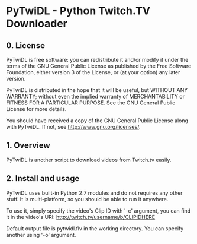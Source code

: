 <h1>PyTwiDL - Python Twitch.TV Downloader</h1>

<h2>0. License</h2>
PyTwiDL is free software: you can redistribute it and/or modify
it under the terms of the GNU General Public License as published by
the Free Software Foundation, either version 3 of the License, or
(at your option) any later version.

PyTwiDL is distributed in the hope that it will be useful,
but WITHOUT ANY WARRANTY; without even the implied warranty of
MERCHANTABILITY or FITNESS FOR A PARTICULAR PURPOSE.  See the
GNU General Public License for more details.

You should have received a copy of the GNU General Public License
along with PyTwiDL.  If not, see <http://www.gnu.org/licenses/>.

<h2>1. Overview</h2>
PyTwiDL is another script to download videos from Twitch.tv easily.

<h2>2. Install and usage</h2>
PyTwiDL uses built-in Python 2.7 modules and do not requires any other stuff.
It is multi-platform, so you should be able to run it anywhere.

To use it, simply specify the video's Clip ID with '-c' argument, you can find it in the video's URI:
http://twitch.tv/username/b/CLIPIDHERE 

Default output file is pytwidl.flv in the working directory.
You can specify another using '-o' argument.